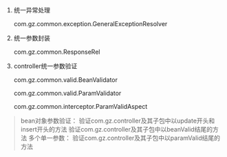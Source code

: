 ﻿ 1. 统一异常处理

	 com.gz.common.exception.GeneralExceptionResolver
	
 2. 统一参数封装
 
     com.gz.common.ResponseRel
    
 3. controller统一参数验证
 
	 com.gz.common.valid.BeanValidator
	 
	 com.gz.common.valid.ParamValidator
	 
	 com.gz.common.interceptor.ParamValidAspect
	 
> bean对象参数验证：
> 验证com.gz.controller及其子包中以update开头和insert开头的方法	
> 验证com.gz.controller及其子包中以beanValid结尾的方法
> 多个单一参数：
> 验证com.gz.controller及其子包中以paramValid结尾的方法

   